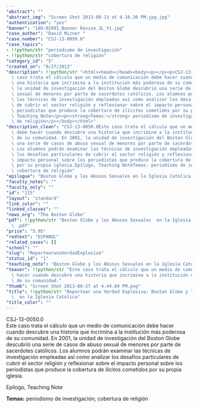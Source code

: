 ```yaml
---
"abstract": ""
"abstract_img": "Screen Shot 2013-09-13 at 4.16.30 PM.jpg.jpg"
"authentication": "yes"
"banner": "180-02091_Banner Revise_JL_V1.jpg"
"case_author": "David Mizner "
"case_number": "CSJ-13-0050.0"
"case_topics":
- !!python/str "periodismo de investigación"
- !!python/str "cobertura de religión"
"category_id": "5"
"created_on": "8/27/2013"
"description": !!python/str "<html><head></head><body><p></p><p>CSJ-13-0050.0<br/>Este\
  \ caso trata el cálculo que un medio de comunicación debe hacer cuando descubre\
  \ una historia que incrimina a la institución más poderosa de su comunidad. En 2001,\
  \ la unidad de investigación del Boston Globe descubrió una serie de casos de abuso\
  \ sexual de menores por parte de sacerdotes católicos. Los alumnos podrán examinar\
  \ las técnicas de investigación empleadas así como analizar los desafíos particulares\
  \ de cubrir el sector religión y reflexionar sobre el impacto personal sobre los\
  \ periodistas que produce la cobertura de ilícitos cometidos por su propia iglesia.</p><p>Epílogo,\
  \ Teaching Note</p><p><strong>Temas:</strong> periodismo de investigación; cobertura\
  \ de religión</p></body></html>"
"description_clean": "CSJ-13-0050.0Este caso trata el cálculo que un medio de comunicación\
  \ debe hacer cuando descubre una historia que incrimina a la institución más poderosa\
  \ de su comunidad. En 2001, la unidad de investigación del Boston Globe descubrió\
  \ una serie de casos de abuso sexual de menores por parte de sacerdotes católicos.\
  \ Los alumnos podrán examinar las técnicas de investigación empleadas así como analizar\
  \ los desafíos particulares de cubrir el sector religión y reflexionar sobre el\
  \ impacto personal sobre los periodistas que produce la cobertura de ilícitos cometidos\
  \ por su propia iglesia.Epílogo, Teaching NoteTemas: periodismo de investigación;\
  \ cobertura de religión"
"epilogue": "Boston Globe y los Abusos Sexuales en la Iglesia Catolica Epilogue.pdf"
"faculty_notes": ""
"faculty_only": ""
"id": "115"
"layout": "standard"
"link_color": ""
"linked_classes": ""
"news_org": "The Boston Globe"
"pdf": !!python/str "Boston Globe y los Abusos Sexuales  en la Iglesia Católica_wm\
  \ .pdf"
"price": "5.95"
"redtext": "ESPANOL"
"related_cases": []
"school": ""
"slug": "ReportearunaVerdadExplosiva"
"status_id": "1"
"teaching_note": "Boston Globe y los Abusos Sexuales en la Iglesia Catolica TN.pdf"
"teaser": !!python/str "Este caso trata el cálculo que un medio de comunicación debe\
  \ hacer cuando descubre una historia que incrimina a la institución más poderosa\
  \ de su comunidad."
"thumb": "Screen Shot 2013-08-27 at 4.44.04 PM.png"
"title": !!python/str "Reportear una Verdad Explosiva: Boston Globe y los Abusos Sexuales\
  \  en la Iglesia Católica"
"title_color": ""
---
```

<html><head></head><body><p></p><p>CSJ-13-0050.0<br/>Este caso trata el cálculo que un medio de comunicación debe hacer cuando descubre una historia que incrimina a la institución más poderosa de su comunidad. En 2001, la unidad de investigación del Boston Globe descubrió una serie de casos de abuso sexual de menores por parte de sacerdotes católicos. Los alumnos podrán examinar las técnicas de investigación empleadas así como analizar los desafíos particulares de cubrir el sector religión y reflexionar sobre el impacto personal sobre los periodistas que produce la cobertura de ilícitos cometidos por su propia iglesia.</p><p>Epílogo, Teaching Note</p><p><strong>Temas:</strong> periodismo de investigación; cobertura de religión</p></body></html>
